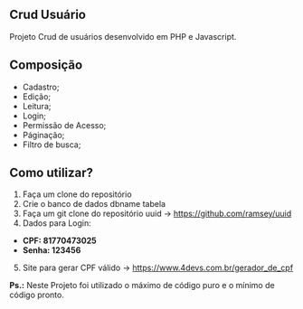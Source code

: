 ## Crud Usuário
Projeto Crud de usuários desenvolvido em PHP e Javascript.

## Composição

- Cadastro;
- Edição;
- Leitura;
- Login;
- Permissão de Acesso;
- Páginação;
- Filtro de busca;

## Como utilizar?

1. Faça um clone do repositório
2. Crie o banco de dados dbname tabela
3. Faça um git clone do repositório uuid -> https://github.com/ramsey/uuid
4. Dados para Login: 
- **CPF: 81770473025**
- **Senha: 123456**
5. Site para gerar CPF válido -> https://www.4devs.com.br/gerador_de_cpf

**Ps.:** Neste Projeto foi utilizado o máximo de código puro e o mínimo de código pronto.
